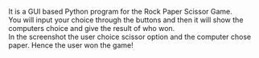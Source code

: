 It is a GUI based Python program for the Rock Paper Scissor Game.<br />
You will input your choice through the buttons and then it will show the computers choice and give the result of who won.
<br/>
In the screenshot the user choice scissor option and the computer chose paper. Hence the user won the game!
